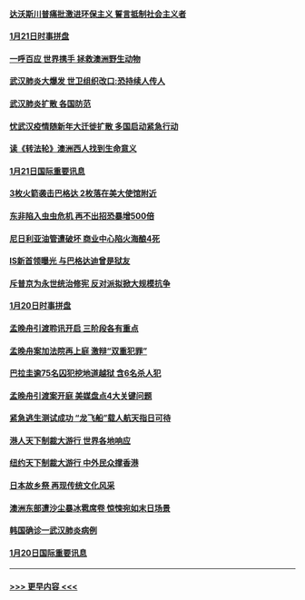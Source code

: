 #### [达沃斯川普痛批激进环保主义 誓言抵制社会主义者](../pages/prog202/a102757906.md?t=01220855) 
#### [1月21日时事拼盘](../pages/prog202/a102757893.md?t=01220855) 
#### [一呼百应 世界携手 拯救澳洲野生动物](../pages/prog202/a102757884.md?t=01220855) 
#### [武汉肺炎大爆发 世卫组织改口:恐持续人传人](../pages/prog202/a102757701.md?t=01220855) 
#### [武汉肺炎扩散 各国防范](../pages/prog202/a102757636.md?t=01220855) 
#### [忧武汉疫情随新年大迁徙扩散 多国启动紧急行动](../pages/prog202/a102757625.md?t=01220855) 
#### [读《转法轮》澳洲西人找到生命意义](../pages/prog202/a102757465.md?t=01220855) 
#### [1月21日国际重要讯息](../pages/prog202/a102757450.md?t=01220855) 
#### [3枚火箭袭击巴格达 2枚落在美大使馆附近](../pages/prog202/a102757310.md?t=01220855) 
#### [东非陷入虫虫危机 再不出招恐暴增500倍](../pages/prog202/a102757295.md?t=01220855) 
#### [尼日利亚油管遭破坏 商业中心陷火海酿4死](../pages/prog202/a102757272.md?t=01220855) 
#### [IS新首领曝光 与巴格达迪曾是狱友](../pages/prog202/a102757122.md?t=01220855) 
#### [斥普京为永世统治修宪 反对派拟掀大规模抗争](../pages/prog202/a102757022.md?t=01220855) 
#### [1月20日时事拼盘](../pages/prog202/a102757036.md?t=01220855) 
#### [孟晚舟引渡聆讯开启 三阶段各有重点](../pages/prog202/a102757006.md?t=01220855) 
#### [孟晚舟案加法院再上庭 激辩“双重犯罪”](../pages/prog202/a102756996.md?t=01220855) 
#### [巴拉圭逾75名囚犯挖地道越狱 含6名杀人犯](../pages/prog202/a102756968.md?t=01220855) 
#### [孟晚舟引渡案开庭 美媒盘点4大关键问题](../pages/prog202/a102756917.md?t=01220855) 
#### [紧急逃生测试成功 “龙飞船”载人航天指日可待](../pages/prog202/a102756957.md?t=01220855) 
#### [港人天下制裁大游行 世界各地响应](../pages/prog202/a102756878.md?t=01220855) 
#### [纽约天下制裁大游行 中外民众撑香港](../pages/prog202/a102756875.md?t=01220855) 
#### [日本故乡祭 再现传统文化风采](../pages/prog202/a102756778.md?t=01220855) 
#### [澳洲东部遭沙尘暴冰雹席卷 惊悚宛如末日场景](../pages/prog202/a102756630.md?t=01220855) 
#### [韩国确诊一武汉肺炎病例](../pages/prog202/a102756696.md?t=01220855) 
#### [1月20日国际重要讯息](../pages/prog202/a102756640.md?t=01220855) 

----
#### [ >>> 更早内容 <<< ](../indexes/prog202-earlier.md)
